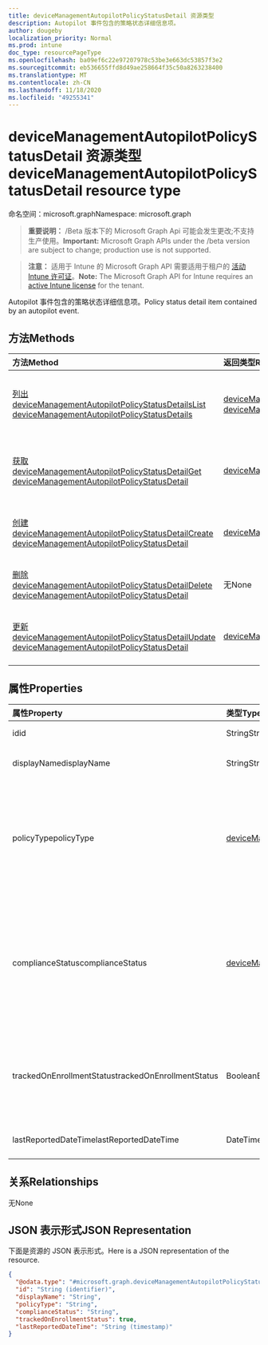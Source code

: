```yaml
---
title: deviceManagementAutopilotPolicyStatusDetail 资源类型
description: Autopilot 事件包含的策略状态详细信息项。
author: dougeby
localization_priority: Normal
ms.prod: intune
doc_type: resourcePageType
ms.openlocfilehash: ba09ef6c22e97207978c53be3e663dc53857f3e2
ms.sourcegitcommit: eb536655ffd8d49ae258664f35c50a8263238400
ms.translationtype: MT
ms.contentlocale: zh-CN
ms.lasthandoff: 11/18/2020
ms.locfileid: "49255341"
---
```

# <a name="devicemanagementautopilotpolicystatusdetail-resource-type"></a><span data-ttu-id="68ed6-103">deviceManagementAutopilotPolicyStatusDetail 资源类型</span><span class="sxs-lookup"><span data-stu-id="68ed6-103">deviceManagementAutopilotPolicyStatusDetail resource type</span></span>

<span data-ttu-id="68ed6-104">命名空间：microsoft.graph</span><span class="sxs-lookup"><span data-stu-id="68ed6-104">Namespace: microsoft.graph</span></span>

> <span data-ttu-id="68ed6-105">**重要说明：** /Beta 版本下的 Microsoft Graph Api 可能会发生更改;不支持生产使用。</span><span class="sxs-lookup"><span data-stu-id="68ed6-105">**Important:** Microsoft Graph APIs under the /beta version are subject to change; production use is not supported.</span></span>

> <span data-ttu-id="68ed6-106">**注意：** 适用于 Intune 的 Microsoft Graph API 需要适用于租户的 [活动 Intune 许可证](https://go.microsoft.com/fwlink/?linkid=839381)。</span><span class="sxs-lookup"><span data-stu-id="68ed6-106">**Note:** The Microsoft Graph API for Intune requires an [active Intune license](https://go.microsoft.com/fwlink/?linkid=839381) for the tenant.</span></span>

<span data-ttu-id="68ed6-107">Autopilot 事件包含的策略状态详细信息项。</span><span class="sxs-lookup"><span data-stu-id="68ed6-107">Policy status detail item contained by an autopilot event.</span></span>

## <a name="methods"></a><span data-ttu-id="68ed6-108">方法</span><span class="sxs-lookup"><span data-stu-id="68ed6-108">Methods</span></span>
|<span data-ttu-id="68ed6-109">方法</span><span class="sxs-lookup"><span data-stu-id="68ed6-109">Method</span></span>|<span data-ttu-id="68ed6-110">返回类型</span><span class="sxs-lookup"><span data-stu-id="68ed6-110">Return Type</span></span>|<span data-ttu-id="68ed6-111">说明</span><span class="sxs-lookup"><span data-stu-id="68ed6-111">Description</span></span>|
|:---|:---|:---|
|[<span data-ttu-id="68ed6-112">列出 deviceManagementAutopilotPolicyStatusDetails</span><span class="sxs-lookup"><span data-stu-id="68ed6-112">List deviceManagementAutopilotPolicyStatusDetails</span></span>](../api/intune-troubleshooting-devicemanagementautopilotpolicystatusdetail-list.md)|<span data-ttu-id="68ed6-113">[deviceManagementAutopilotPolicyStatusDetail](../resources/intune-troubleshooting-devicemanagementautopilotpolicystatusdetail.md) 集合</span><span class="sxs-lookup"><span data-stu-id="68ed6-113">[deviceManagementAutopilotPolicyStatusDetail](../resources/intune-troubleshooting-devicemanagementautopilotpolicystatusdetail.md) collection</span></span>|<span data-ttu-id="68ed6-114">列出 [deviceManagementAutopilotPolicyStatusDetail](../resources/intune-troubleshooting-devicemanagementautopilotpolicystatusdetail.md) 对象的属性和关系。</span><span class="sxs-lookup"><span data-stu-id="68ed6-114">List properties and relationships of the [deviceManagementAutopilotPolicyStatusDetail](../resources/intune-troubleshooting-devicemanagementautopilotpolicystatusdetail.md) objects.</span></span>|
|[<span data-ttu-id="68ed6-115">获取 deviceManagementAutopilotPolicyStatusDetail</span><span class="sxs-lookup"><span data-stu-id="68ed6-115">Get deviceManagementAutopilotPolicyStatusDetail</span></span>](../api/intune-troubleshooting-devicemanagementautopilotpolicystatusdetail-get.md)|[<span data-ttu-id="68ed6-116">deviceManagementAutopilotPolicyStatusDetail</span><span class="sxs-lookup"><span data-stu-id="68ed6-116">deviceManagementAutopilotPolicyStatusDetail</span></span>](../resources/intune-troubleshooting-devicemanagementautopilotpolicystatusdetail.md)|<span data-ttu-id="68ed6-117">读取 [deviceManagementAutopilotPolicyStatusDetail](../resources/intune-troubleshooting-devicemanagementautopilotpolicystatusdetail.md) 对象的属性和关系。</span><span class="sxs-lookup"><span data-stu-id="68ed6-117">Read properties and relationships of the [deviceManagementAutopilotPolicyStatusDetail](../resources/intune-troubleshooting-devicemanagementautopilotpolicystatusdetail.md) object.</span></span>|
|[<span data-ttu-id="68ed6-118">创建 deviceManagementAutopilotPolicyStatusDetail</span><span class="sxs-lookup"><span data-stu-id="68ed6-118">Create deviceManagementAutopilotPolicyStatusDetail</span></span>](../api/intune-troubleshooting-devicemanagementautopilotpolicystatusdetail-create.md)|[<span data-ttu-id="68ed6-119">deviceManagementAutopilotPolicyStatusDetail</span><span class="sxs-lookup"><span data-stu-id="68ed6-119">deviceManagementAutopilotPolicyStatusDetail</span></span>](../resources/intune-troubleshooting-devicemanagementautopilotpolicystatusdetail.md)|<span data-ttu-id="68ed6-120">创建新的 [deviceManagementAutopilotPolicyStatusDetail](../resources/intune-troubleshooting-devicemanagementautopilotpolicystatusdetail.md) 对象。</span><span class="sxs-lookup"><span data-stu-id="68ed6-120">Create a new [deviceManagementAutopilotPolicyStatusDetail](../resources/intune-troubleshooting-devicemanagementautopilotpolicystatusdetail.md) object.</span></span>|
|[<span data-ttu-id="68ed6-121">删除 deviceManagementAutopilotPolicyStatusDetail</span><span class="sxs-lookup"><span data-stu-id="68ed6-121">Delete deviceManagementAutopilotPolicyStatusDetail</span></span>](../api/intune-troubleshooting-devicemanagementautopilotpolicystatusdetail-delete.md)|<span data-ttu-id="68ed6-122">无</span><span class="sxs-lookup"><span data-stu-id="68ed6-122">None</span></span>|<span data-ttu-id="68ed6-123">删除 [deviceManagementAutopilotPolicyStatusDetail](../resources/intune-troubleshooting-devicemanagementautopilotpolicystatusdetail.md)。</span><span class="sxs-lookup"><span data-stu-id="68ed6-123">Deletes a [deviceManagementAutopilotPolicyStatusDetail](../resources/intune-troubleshooting-devicemanagementautopilotpolicystatusdetail.md).</span></span>|
|[<span data-ttu-id="68ed6-124">更新 deviceManagementAutopilotPolicyStatusDetail</span><span class="sxs-lookup"><span data-stu-id="68ed6-124">Update deviceManagementAutopilotPolicyStatusDetail</span></span>](../api/intune-troubleshooting-devicemanagementautopilotpolicystatusdetail-update.md)|[<span data-ttu-id="68ed6-125">deviceManagementAutopilotPolicyStatusDetail</span><span class="sxs-lookup"><span data-stu-id="68ed6-125">deviceManagementAutopilotPolicyStatusDetail</span></span>](../resources/intune-troubleshooting-devicemanagementautopilotpolicystatusdetail.md)|<span data-ttu-id="68ed6-126">更新 [deviceManagementAutopilotPolicyStatusDetail](../resources/intune-troubleshooting-devicemanagementautopilotpolicystatusdetail.md) 对象的属性。</span><span class="sxs-lookup"><span data-stu-id="68ed6-126">Update the properties of a [deviceManagementAutopilotPolicyStatusDetail](../resources/intune-troubleshooting-devicemanagementautopilotpolicystatusdetail.md) object.</span></span>|

## <a name="properties"></a><span data-ttu-id="68ed6-127">属性</span><span class="sxs-lookup"><span data-stu-id="68ed6-127">Properties</span></span>
|<span data-ttu-id="68ed6-128">属性</span><span class="sxs-lookup"><span data-stu-id="68ed6-128">Property</span></span>|<span data-ttu-id="68ed6-129">类型</span><span class="sxs-lookup"><span data-stu-id="68ed6-129">Type</span></span>|<span data-ttu-id="68ed6-130">说明</span><span class="sxs-lookup"><span data-stu-id="68ed6-130">Description</span></span>|
|:---|:---|:---|
|<span data-ttu-id="68ed6-131">id</span><span class="sxs-lookup"><span data-stu-id="68ed6-131">id</span></span>|<span data-ttu-id="68ed6-132">String</span><span class="sxs-lookup"><span data-stu-id="68ed6-132">String</span></span>|<span data-ttu-id="68ed6-133">对象的 UUID</span><span class="sxs-lookup"><span data-stu-id="68ed6-133">UUID for the object</span></span>|
|<span data-ttu-id="68ed6-134">displayName</span><span class="sxs-lookup"><span data-stu-id="68ed6-134">displayName</span></span>|<span data-ttu-id="68ed6-135">String</span><span class="sxs-lookup"><span data-stu-id="68ed6-135">String</span></span>|<span data-ttu-id="68ed6-136">策略的友好名称。</span><span class="sxs-lookup"><span data-stu-id="68ed6-136">The friendly name of the policy.</span></span>|
|<span data-ttu-id="68ed6-137">policyType</span><span class="sxs-lookup"><span data-stu-id="68ed6-137">policyType</span></span>|[<span data-ttu-id="68ed6-138">deviceManagementAutopilotPolicyType</span><span class="sxs-lookup"><span data-stu-id="68ed6-138">deviceManagementAutopilotPolicyType</span></span>](../resources/intune-troubleshooting-devicemanagementautopilotpolicytype.md)|<span data-ttu-id="68ed6-139">策略的类型。</span><span class="sxs-lookup"><span data-stu-id="68ed6-139">The type of policy.</span></span> <span data-ttu-id="68ed6-140">可取值为：`unknown`、`application`、`appModel`、`configurationPolicy`。</span><span class="sxs-lookup"><span data-stu-id="68ed6-140">Possible values are: `unknown`, `application`, `appModel`, `configurationPolicy`.</span></span>|
|<span data-ttu-id="68ed6-141">complianceStatus</span><span class="sxs-lookup"><span data-stu-id="68ed6-141">complianceStatus</span></span>|[<span data-ttu-id="68ed6-142">deviceManagementAutopilotPolicyComplianceStatus</span><span class="sxs-lookup"><span data-stu-id="68ed6-142">deviceManagementAutopilotPolicyComplianceStatus</span></span>](../resources/intune-troubleshooting-devicemanagementautopilotpolicycompliancestatus.md)|<span data-ttu-id="68ed6-143">策略合规性状态。</span><span class="sxs-lookup"><span data-stu-id="68ed6-143">The policy compliance status.</span></span> <span data-ttu-id="68ed6-144">可取值为：`unknown`、`compliant`、`installed`、`notCompliant`、`notInstalled`、`error`。</span><span class="sxs-lookup"><span data-stu-id="68ed6-144">Possible values are: `unknown`, `compliant`, `installed`, `notCompliant`, `notInstalled`, `error`.</span></span>|
|<span data-ttu-id="68ed6-145">trackedOnEnrollmentStatus</span><span class="sxs-lookup"><span data-stu-id="68ed6-145">trackedOnEnrollmentStatus</span></span>|<span data-ttu-id="68ed6-146">Boolean</span><span class="sxs-lookup"><span data-stu-id="68ed6-146">Boolean</span></span>|<span data-ttu-id="68ed6-147">指示是否已将此 prolicy 作为 autopilot 引导注册同步会话的一部分进行跟踪</span><span class="sxs-lookup"><span data-stu-id="68ed6-147">Indicates if this prolicy was tracked as part of the autopilot bootstrap enrollment sync session</span></span>|
|<span data-ttu-id="68ed6-148">lastReportedDateTime</span><span class="sxs-lookup"><span data-stu-id="68ed6-148">lastReportedDateTime</span></span>|<span data-ttu-id="68ed6-149">DateTimeOffset</span><span class="sxs-lookup"><span data-stu-id="68ed6-149">DateTimeOffset</span></span>|<span data-ttu-id="68ed6-150">报告的策略状态的时间戳</span><span class="sxs-lookup"><span data-stu-id="68ed6-150">Timestamp of the reported policy status</span></span>|

## <a name="relationships"></a><span data-ttu-id="68ed6-151">关系</span><span class="sxs-lookup"><span data-stu-id="68ed6-151">Relationships</span></span>
<span data-ttu-id="68ed6-152">无</span><span class="sxs-lookup"><span data-stu-id="68ed6-152">None</span></span>

## <a name="json-representation"></a><span data-ttu-id="68ed6-153">JSON 表示形式</span><span class="sxs-lookup"><span data-stu-id="68ed6-153">JSON Representation</span></span>
<span data-ttu-id="68ed6-154">下面是资源的 JSON 表示形式。</span><span class="sxs-lookup"><span data-stu-id="68ed6-154">Here is a JSON representation of the resource.</span></span>
<!-- {
  "blockType": "resource",
  "keyProperty": "id",
  "@odata.type": "microsoft.graph.deviceManagementAutopilotPolicyStatusDetail"
}
-->
``` json
{
  "@odata.type": "#microsoft.graph.deviceManagementAutopilotPolicyStatusDetail",
  "id": "String (identifier)",
  "displayName": "String",
  "policyType": "String",
  "complianceStatus": "String",
  "trackedOnEnrollmentStatus": true,
  "lastReportedDateTime": "String (timestamp)"
}
```




